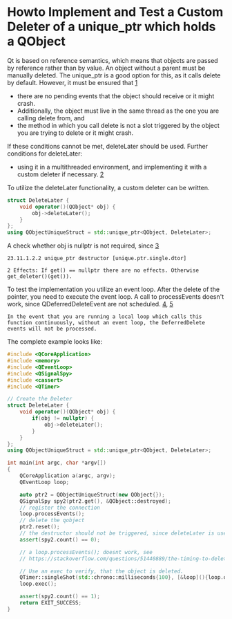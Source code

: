 # Howto Implement and Test a Custom Deleter of a unique_ptr which holds a QObject

Qt is based on reference semantics, which means that objects are passed by reference rather than by value. An object without a parent must be manually deleted. The unique_ptr is a good option for this, as it calls delete by default. However, it must be ensured that [1]

* there are no pending events that the object should receive or it might crash.
* Additionally, the object must live in the same thread as the one you are calling delete from, and
* the method in which you call delete is not a slot triggered by the object you are trying to delete or it might crash.

If these conditions cannot be met, deleteLater should be used. Further conditions for deleteLater:

* using it in a multithreaded environment, and implementing it with a custom deleter if necessary. [2]

To utilize the deleteLater functionality, a custom deleter can be written.

```cpp
struct DeleteLater {
    void operator()(QObject* obj) {
        obj->deleteLater();
    }
};
using QObjectUniqueStruct = std::unique_ptr<QObject, DeleteLater>;
```

A check whether obj is nullptr is not required, since [3]

```
23.11.1.2.2 unique_ptr destructor [unique.ptr.single.dtor]

2 Effects: If get() == nullptr there are no effects. Otherwise get_deleter()(get()).
```

To test the implementation you utilize an event loop. After the delete of the pointer, you need to
execute the event loop. A call to processEvents doesn't work, since QDeferredDeleteEvent are not
scheduled. [4], [5]

```
In the event that you are running a local loop which calls this function continuously, without an event loop, the DeferredDelete events will not be processed.
```

The complete example looks like:

```cpp
#include <QCoreApplication>
#include <memory>
#include <QEventLoop>
#include <QSignalSpy>
#include <cassert>
#include <QTimer>

// Create the Deleter
struct DeleteLater {
    void operator()(QObject* obj) {
        if(obj != nullptr) {
            obj->deleteLater();
        }
    }
};
using QObjectUniqueStruct = std::unique_ptr<QObject, DeleteLater>;

int main(int argc, char *argv[])
{
    QCoreApplication a(argc, argv);
    QEventLoop loop;

    auto ptr2 = QObjectUniqueStruct(new QObject{});
    QSignalSpy spy2(ptr2.get(), &QObject::destroyed);
    // register the connection
    loop.processEvents();
    // delete the qobject
    ptr2.reset();
    // the destructor should not be triggered, since deleteLater is used
    assert(spy2.count() == 0);

    // a loop.processEvents(); doesnt work, see
    // https://stackoverflow.com/questions/51440889/the-timing-to-delete-qobject-using-qobjectdeletelater

    // Use an exec to verify, that the object is deleted.
    QTimer::singleShot(std::chrono::milliseconds{100}, [&loop](){loop.quit();});
    loop.exec();

    assert(spy2.count() == 1);
    return EXIT_SUCCESS;
}
```

[1]: <https://forum.qt.io/post/460996>
[2]: <https://stackoverflow.com/a/4894820/2127939>
[3]: https://timsong-cpp.github.io/cppwp/n4659/unique.ptr.single.dtor
[4]: https://doc.qt.io/qt-5/qcoreapplication.html#processEvents
[5]: https://stackoverflow.com/questions/51440889/the-timing-to-delete-qobject-using-qobjectdeletelater
